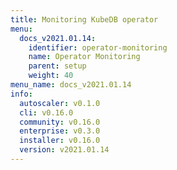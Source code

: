 ```yaml
---
title: Monitoring KubeDB operator
menu:
  docs_v2021.01.14:
    identifier: operator-monitoring
    name: Operator Monitoring
    parent: setup
    weight: 40
menu_name: docs_v2021.01.14
info:
  autoscaler: v0.1.0
  cli: v0.16.0
  community: v0.16.0
  enterprise: v0.3.0
  installer: v0.16.0
  version: v2021.01.14
---
```


